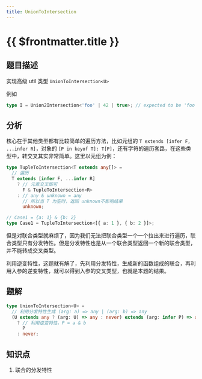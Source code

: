 ```yaml
---
title: UnionToIntersection
---
```


# {{ $frontmatter.title }}

## 题目描述

实现高级 util 类型 `UnionToIntersection<U>`

例如

```ts
type I = Union2Intersection<'foo' | 42 | true>; // expected to be 'foo' & 42 & true
```

## 分析

核心在于其他类型都有比较简单的遍历方法，比如元组的 `T extends [infer F, ...infer R]`，对象的 `[P in keyof T]: T[P]`，还有字符的遍历套路，在这些类型中，转交叉其实非常简单。这里以元组为例：

```ts
type TupleToIntersection<T extends any[]> =
  // 遍历
  T extends [infer F, ...infer R]
    ? // 元素交叉即可
      F & TupleToIntersection<R>
    : // any & unknown = any
      // 所以当 T 为空时，返回 unknown不影响结果
      unknown;

// Case1 = {a: 1} & {b: 2}
type Case1 = TupleToIntersection<[{ a: 1 }, { b: 2 }]>;
```

但是对联合类型就麻烦了，因为我们无法把联合类型一个一个拉出来进行遍历，联合类型只有分发特性。但是分发特性也是从一个联合类型返回一个新的联合类型，并不能转成交叉类型。

利用逆变特性，这题就有解了，先利用分发特性，生成新的函数组成的联合，再利用入参的逆变特性，就可以得到入参的交叉类型，也就是本题的结果。

## 题解

```ts
type UnionToIntersection<U> =
  // 利用分发特性生成 (arg: a) => any | (arg: b) => any
  (U extends any ? (arg: U) => any : never) extends (arg: infer P) => any
    ? // 利用逆变特性，P = a & b
      P
    : never;
```

## 知识点

1. 联合的分发特性